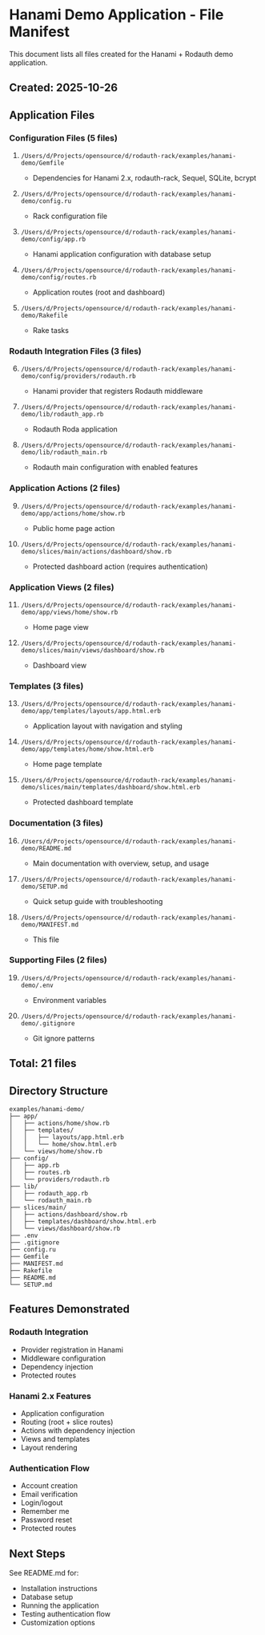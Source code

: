# Hanami Demo Application - File Manifest

This document lists all files created for the Hanami + Rodauth demo application.

## Created: 2025-10-26

## Application Files

### Configuration Files (5 files)

1. `/Users/d/Projects/opensource/d/rodauth-rack/examples/hanami-demo/Gemfile`
   - Dependencies for Hanami 2.x, rodauth-rack, Sequel, SQLite, bcrypt

2. `/Users/d/Projects/opensource/d/rodauth-rack/examples/hanami-demo/config.ru`
   - Rack configuration file

3. `/Users/d/Projects/opensource/d/rodauth-rack/examples/hanami-demo/config/app.rb`
   - Hanami application configuration with database setup

4. `/Users/d/Projects/opensource/d/rodauth-rack/examples/hanami-demo/config/routes.rb`
   - Application routes (root and dashboard)

5. `/Users/d/Projects/opensource/d/rodauth-rack/examples/hanami-demo/Rakefile`
   - Rake tasks

### Rodauth Integration Files (3 files)

6. `/Users/d/Projects/opensource/d/rodauth-rack/examples/hanami-demo/config/providers/rodauth.rb`
   - Hanami provider that registers Rodauth middleware

7. `/Users/d/Projects/opensource/d/rodauth-rack/examples/hanami-demo/lib/rodauth_app.rb`
   - Rodauth Roda application

8. `/Users/d/Projects/opensource/d/rodauth-rack/examples/hanami-demo/lib/rodauth_main.rb`
   - Rodauth main configuration with enabled features

### Application Actions (2 files)

9. `/Users/d/Projects/opensource/d/rodauth-rack/examples/hanami-demo/app/actions/home/show.rb`
   - Public home page action

10. `/Users/d/Projects/opensource/d/rodauth-rack/examples/hanami-demo/slices/main/actions/dashboard/show.rb`
    - Protected dashboard action (requires authentication)

### Application Views (2 files)

11. `/Users/d/Projects/opensource/d/rodauth-rack/examples/hanami-demo/app/views/home/show.rb`
    - Home page view

12. `/Users/d/Projects/opensource/d/rodauth-rack/examples/hanami-demo/slices/main/views/dashboard/show.rb`
    - Dashboard view

### Templates (3 files)

13. `/Users/d/Projects/opensource/d/rodauth-rack/examples/hanami-demo/app/templates/layouts/app.html.erb`
    - Application layout with navigation and styling

14. `/Users/d/Projects/opensource/d/rodauth-rack/examples/hanami-demo/app/templates/home/show.html.erb`
    - Home page template

15. `/Users/d/Projects/opensource/d/rodauth-rack/examples/hanami-demo/slices/main/templates/dashboard/show.html.erb`
    - Protected dashboard template

### Documentation (3 files)

16. `/Users/d/Projects/opensource/d/rodauth-rack/examples/hanami-demo/README.md`
    - Main documentation with overview, setup, and usage

17. `/Users/d/Projects/opensource/d/rodauth-rack/examples/hanami-demo/SETUP.md`
    - Quick setup guide with troubleshooting

18. `/Users/d/Projects/opensource/d/rodauth-rack/examples/hanami-demo/MANIFEST.md`
    - This file

### Supporting Files (2 files)

19. `/Users/d/Projects/opensource/d/rodauth-rack/examples/hanami-demo/.env`
    - Environment variables

20. `/Users/d/Projects/opensource/d/rodauth-rack/examples/hanami-demo/.gitignore`
    - Git ignore patterns

## Total: 21 files

## Directory Structure

```
examples/hanami-demo/
├── app/
│   ├── actions/home/show.rb
│   ├── templates/
│   │   ├── layouts/app.html.erb
│   │   └── home/show.html.erb
│   └── views/home/show.rb
├── config/
│   ├── app.rb
│   ├── routes.rb
│   └── providers/rodauth.rb
├── lib/
│   ├── rodauth_app.rb
│   └── rodauth_main.rb
├── slices/main/
│   ├── actions/dashboard/show.rb
│   ├── templates/dashboard/show.html.erb
│   └── views/dashboard/show.rb
├── .env
├── .gitignore
├── config.ru
├── Gemfile
├── MANIFEST.md
├── Rakefile
├── README.md
└── SETUP.md
```

## Features Demonstrated

### Rodauth Integration

- Provider registration in Hanami
- Middleware configuration
- Dependency injection
- Protected routes

### Hanami 2.x Features

- Application configuration
- Routing (root + slice routes)
- Actions with dependency injection
- Views and templates
- Layout rendering

### Authentication Flow

- Account creation
- Email verification
- Login/logout
- Remember me
- Password reset
- Protected routes

## Next Steps

See README.md for:

- Installation instructions
- Database setup
- Running the application
- Testing authentication flow
- Customization options
